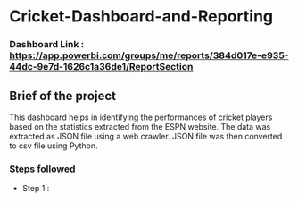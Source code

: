 # Cricket-Dashboard-and-Reporting

### Dashboard Link : https://app.powerbi.com/groups/me/reports/384d017e-e935-44dc-9e7d-1626c1a36de1/ReportSection

## Brief of the project
This dashboard helps in identifying the performances of cricket players based on the statistics extracted from the ESPN website. The data was extracted as JSON file using a web crawler. JSON file was then converted to csv file using Python.

### Steps followed 

- Step 1 : 
